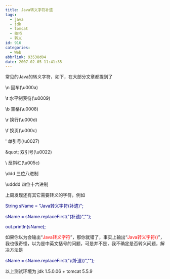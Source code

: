 ```yaml
---
title: Java转义字符补遗
tags:
  - java
  - jdk
  - tomcat
  - 技巧
  - 转义
id: 916
categories:
  - Web
abbrlink: 93538d04
date: 2007-02-05 11:41:35
---
```


常见的Java的转义字符，如下，在大部分文章都提到了

\n 回车(\u000a) 

\t 水平制表符(\u0009) 

\b 空格(\u0008) 

\r 换行(\u000d) 

\f 换页(\u000c) 

\' 单引号(\u0027) 

\&quot; 双引号(\u0022) 

\\ 反斜杠(\u005c) 

\ddd 三位八进制 

\udddd 四位十六进制

上周发现还有其它需要转义的字符，例如

<font color="#ff6600"><font color="#000080">String sName = &quot;Java转义字符(补遗)&quot;;

sName = sName.replaceFirst(&quot;(补遗)&quot;,&quot;&quot;);

out.println(sName);</font>

</font>

如果你以为会输出&ldquo;<font color="#ff0000">Java转义字符</font>&rdquo;，那你就错了，事实上输出&ldquo;<font color="#ff0000">Java转义字符()</font>&rdquo;，我也很奇怪，以为是中英文括号的问题，可是并不是，我不确定是否转义问题，解决方法是

<font color="#000080">sName = sName.replaceFirst(&quot;\\(补遗\\)&quot;,&quot;&quot;);</font>

以上测试环境为 jdk 1.5.0.06 + tomcat 5.5.9